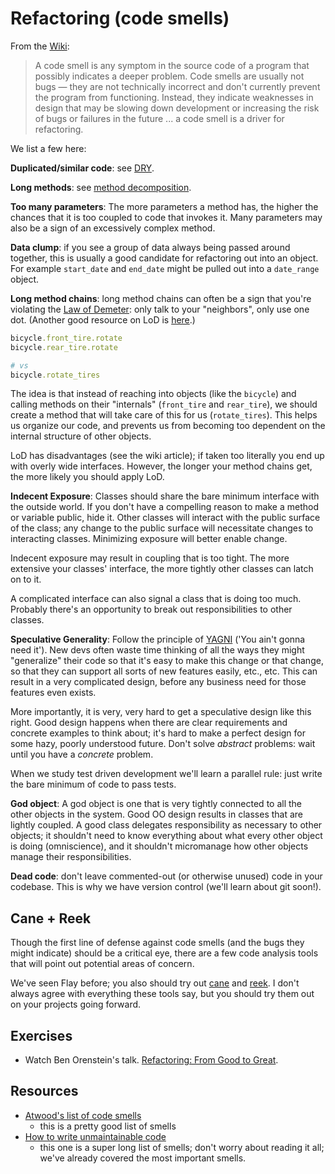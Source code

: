 # Refactoring (code smells)

From the [Wiki](http://en.wikipedia.org/wiki/Code_smell):

> A code smell is any symptom in the source code of a program that
> possibly indicates a deeper problem. Code smells are usually not
> bugs — they are not technically incorrect and don't currently
> prevent the program from functioning. Instead, they indicate
> weaknesses in design that may be slowing down development or
> increasing the risk of bugs or failures in the future ... a code
> smell is a driver for refactoring.

We list a few here:

**Duplicated/similar code**: see [DRY](dry.md).

**Long methods**: see
[method decomposition](method-decomposition.md).

**Too many parameters**: The more parameters a method has, the higher
the chances that it is too coupled to code that invokes it. Many
parameters may also be a sign of an excessively complex method.

**Data clump**: if you see a group of data always being passed around
together, this is usually a good candidate for refactoring out into an
object. For example `start_date` and `end_date` might be pulled out
into a `date_range` object.

**Long method chains**: long method chains can often be a sign that
you're violating the [Law of Demeter][wiki-demeter]: only talk to your
"neighbors", only use one dot. (Another good resource on LoD is
[here][informit-demeter].)

```ruby
bicycle.front_tire.rotate
bicycle.rear_tire.rotate

# vs
bicycle.rotate_tires
```

The idea is that instead of reaching into objects (like the `bicycle`)
and calling methods on their "internals" (`front_tire` and
`rear_tire`), we should create a method that will take care of this
for us (`rotate_tires`). This helps us organize our code, and prevents
us from becoming too dependent on the internal structure of other
objects.

LoD has disadvantages (see the wiki article); if taken too literally
you end up with overly wide interfaces. However, the longer your
method chains get, the more likely you should apply LoD.

[wiki-demeter]: http://en.wikipedia.org/wiki/Law_Of_Demeter
[informit-demeter]: http://www.informit.com/articles/article.aspx?p=1834700&seqNum=6

**Indecent Exposure**: Classes should share the bare minimum interface
with the outside world. If you don't have a compelling reason to make
a method or variable public, hide it. Other classes will interact with
the public surface of the class; any change to the public surface will
necessitate changes to interacting classes. Minimizing exposure will
better enable change.

Indecent exposure may result in coupling that is too tight. The more
extensive your classes' interface, the more tightly other classes can
latch on to it.

A complicated interface can also signal a class that is doing too
much. Probably there's an opportunity to break out responsibilities to
other classes.

**Speculative Generality**: Follow the principle of
[YAGNI][wiki-yagni] ('You ain't gonna need it'). New devs often waste
time thinking of all the ways they might "generalize" their code so
that it's easy to make this change or that change, so that they can
support all sorts of new features easily, etc., etc. This can result
in a very complicated design, before any business need for those
features even exists.

More importantly, it is very, very hard to get a speculative design
like this right. Good design happens when there are clear requirements
and concrete examples to think about; it's hard to make a perfect
design for some hazy, poorly understood future. Don't solve *abstract*
problems: wait until you have a *concrete* problem.

When we study test driven development we'll learn a parallel rule:
just write the bare minimum of code to pass tests.

[wiki-yagni]: http://en.wikipedia.org/wiki/You_ain't_gonna_need_it

**God object**: A god object is one that is very tightly connected to
all the other objects in the system. Good OO design results in classes
that are lightly coupled. A good class delegates responsibility as
necessary to other objects; it shouldn't need to know everything about
what every other object is doing (omniscience), and it shouldn't
micromanage how other objects manage their responsibilities.

**Dead code**: don't leave commented-out (or otherwise unused) code in
your codebase. This is why we have version control (we'll learn about
git soon!).

## Cane + Reek

Though the first line of defense against code smells (and the bugs
they might indicate) should be a critical eye, there are a few code
analysis tools that will point out potential areas of concern.

We've seen Flay before; you also should try out [cane][cane] and
[reek][reek]. I don't always agree with everything these tools say,
but you should try them out on your projects going forward.

[cane]: https://github.com/square/cane
[reek]: https://github.com/troessner/reek

## Exercises

* Watch Ben Orenstein's talk.
  [Refactoring: From Good to Great][refactoring-talk].

[refactoring-talk]: http://www.confreaks.com/videos/1233-aloharuby2012-refactoring-from-good-to-great

## Resources

* [Atwood's list of code smells][atwood-code-smells]
  * this is a pretty good list of smells
* [How to write unmaintainable code][unmaintainable-code]
  * this one is a super long list of smells; don't worry about reading
    it all; we've already covered the most important smells.

[atwood-code-smells]: http://www.codinghorror.com/blog/2006/05/code-smells.html
[unmaintainable-code]: http://thc.org/root/phun/unmaintain.html
